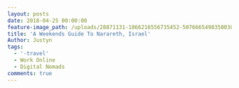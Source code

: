 ```yaml
---
layout: posts
date: 2018-04-25 00:00:00
feature-image_path: /uploads/28871131-1866216556735452-5076665498350038270-n.jpg
title: 'A Weekends Guide To Narareth, Israel'
Author: Justyn
tags:
  - '-travel'
  - Work Online
  - Digital Nomads
comments: true
---
```

